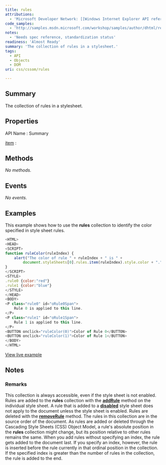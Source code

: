 ```yaml
---
title: rules
attributions:
  - 'Microsoft Developer Network: [[Windows Internet Explorer API reference](http://msdn.microsoft.com/en-us/library/ie/hh828809%28v=vs.85%29.aspx) Article]'
code_samples:
  - 'http://samples.msdn.microsoft.com/workshop/samples/author/dhtml/refs/rules_1.htm'
notes:
  - 'Needs spec reference, standardization status'
readiness: 'Almost Ready'
summary: 'The collection of rules in a stylesheet.'
tags:
  - API
  - Objects
  - DOM
uri: css/cssom/rules

---
```

## <span>Summary</span>

The collection of rules in a stylesheet.

## <span>Properties</span>

API Name
:   Summary

[item](/css/cssom/rules/item)
:

## <span>Methods</span>

*No methods.*

## <span>Events</span>

*No events.*

## <span>Examples</span>

This example shows how to use the **rules** collection to identify the color specified in style sheet rules.

``` js
<HTML>
<HEAD>
<SCRIPT>
function ruleColor(ruleIndex) {
    alert("The color of rule " + ruleIndex + " is " +
        document.styleSheets[0].rules.item(ruleIndex).style.color + ".");
}
</SCRIPT>
<STYLE>
.rule0 {color:"red"}
.rule1 {color:"blue"}
</STYLE>
</HEAD>
<BODY>
<P class="rule0" id="oRule0Span">
    Rule 0 is applied to this line.
</P>
<P class="rule1" id="oRule1Span">
    Rule 1 is applied to this line.
</P>
<BUTTON onclick="ruleColor(0)">Color of Rule 0</BUTTON>
<BUTTON onclick="ruleColor(1)">Color of Rule 1</BUTTON>
</BODY>
</HTML>
```

[View live example](http://samples.msdn.microsoft.com/workshop/samples/author/dhtml/refs/rules_1.htm)

## <span>Notes</span>

### <span>Remarks</span>

This collection is always accessible, even if the style sheet is not enabled. Rules are added to the **rules** collection with the [**addRule**](/css/cssom/methods/addRule) method on the individual style sheet. A rule that is added to a [**disabled**](/html/attributes/disabled) style sheet does not apply to the document unless the style sheet is enabled. Rules are deleted with the [**removeRule**](/css/cssom/methods/removeRule) method. The rules in this collection are in the source order of the document. As rules are added or deleted through the Cascading Style Sheets (CSS) Object Model, a rule's absolute position in the **rules** collection might change, but its position relative to other rules remains the same. When you add rules without specifying an index, the rule gets added to the document last. If you specify an index, however, the rule is inserted before the rule currently in that ordinal position in the collection. If the specified index is greater than the number of rules in the collection, the rule is added to the end.